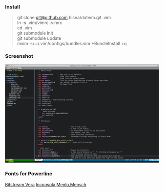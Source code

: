 ### Install
> git clone git@github.com:hisea/dotvim.git .vim    
> ln -s .vim/vimrc .vimrc    
> cd .vim    
> git submodule init    
> git submodule update    
> mvim -u ~/.vim/configs/bundles.vim +BundleInstall +q    

### Screenshot
![Screenshot](https://github.com/hisea/dotvim/raw/master/screenshot.png)

### Fonts for Powerline
[Bitstream Vera](https://gist.github.com/1695735)
[Inconsola,Menlo,Mensch](https://gist.github.com/1595572)
